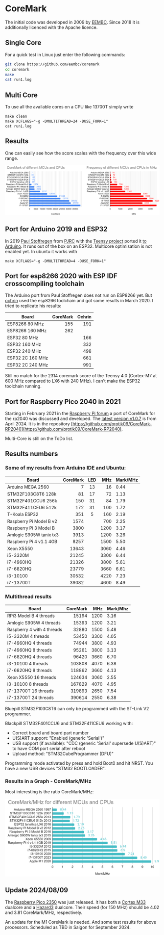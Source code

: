 # CoreMark

The initial code was developed in 2009 by [EEMBC](https://github.com/eembc/coremark). Since 2018 it is additionally licenced with the Apache licence. 

## Single Core

For a quick test in Linux just enter the following commands:

``` sh
git clone https://github.com/eembc/coremark
cd coremark
make
cat run1.log
```

## Multi Core
To use all the available cores on a CPU like 13700T simply write

```
make clean
make XCFLAGS="-g -DMULTITHREAD=24 -DUSE_FORK=1"
cat run1.log
```

## Results

One can easily see how the score scales with the frequency over this wide range.

![Results 2024](../mix/coremark2024.png)

## Port for Arduino 2019 and ESP32

In 2019 [Paul Stoffregen](https://github.com/PaulStoffregen) from [PJRC](https://www.pjrc.com/) with the [Teensy project](https://www.pjrc.com/teensy/) ported it [to Arduino](https://github.com/PaulStoffregen/CoreMark). It runs out of the box on an ESP32. Multicore optimisation is not enabled yet. In ubuntu it works with

```
make XCFLAGS="-g -DMULTITHREAD=4 -DUSE_FORK=1"
``` 

## Port for esp8266 2020 with ESP IDF crosscompiling toolchain

The Arduino port from Paul Stoffregen does not run on ESP8266 yet. But [ochrin](https://github.com/ochrin/coremark) used the esp8266 toolchain and got some results in March 2020. I tried to replicate his results:

| Board            | CoreMark | Ochrin |
| ---------------- | -------: | -----: |
| ESP8266   80 MHz |      155 |    191 |
| ESP8266  160 MHz |      262 |        |
| ESP32     80 MHz |          |    166 |
| ESP32    160 MHz |          |    332 |
| ESP32    240 MHz |          |    498 |
| ESP32 2C 160 MHz |          |    661 |
| ESP32 2C 240 MHz |          |    991 |

Still no match for the 2314 coremark score of the Teensy 4.0 (Cortex-M7 at 600 MHz compared to LX6 with 240 MHz). I can't make the ESP32 toolchain running.

## Port for Raspberry Pico 2040 in 2021

Starting in February 2021 in the [Raspberry Pi forum](https://forums.raspberrypi.com/viewtopic.php?t=304012) a port of CoreMark for the rp2040 was discussed and developed. The [latest version v1.0.7](https://github.com/protik09/CoreMark-RP2040/releases/tag/v1.0.7) is from April 2024. It is in the repository [https://github.com/protik09/CoreMark-RP2040](https://github.com/protik09/CoreMark-RP2040).

Multi-Core is still on the ToDo list.

## Results numbers

### Some of my results from Arduino IDE and Ubuntu:

| Board                   | CoreMark | LED | MHz  | Mark/MHz |
| ----------------------- | -------: | :-: | ---: | -------- |
| Arduino MEGA 2560       |        7 |  13 |   16 |     0.44 |
| STM32F103C8T6 128k      |       81 |  17 |   72 |     1.13 |
| STM32F401CCU6 256k      |      150 |  31 |   84 |     1.79 |
| STM32F411CEU6 512k      |      172 |  31 |  100 |     1.72 |
| T-Koala ESP32           |      351 |   5 |  160 |     2.19 |
| Raspberry Pi Model B v2 |     1574 |     |  700 |     2.25 |
| Raspberry Pi 3 Model B  |     3800 |     | 1200 |     3.17 |
| Amlogic S905W tanix tx3 |     3913 |     | 1200 |     3.26 |
| Raspberry Pi 4 v1.1 4GB |     8257 |     | 1500 |     5.50 |
| Xeon X5550              |    13643 |     | 3060 |     4.46 |
| i5-3320M                |    21245 |     | 3300 |     6.44 |
| i7-4960HQ               |    21326 |     | 3800 |     5.61 |
| i7-6820HQ               |    23779 |     | 3660 |     6.61 |
| i3-10100                |    30532 |     | 4220 |     7.23 |
| i7-13700T               |    39082 |     | 4600 |     8.49 |

### Multithread results

| Board                       | CoreMark | MHz  | Mark/Mhz |
| --------------------------- | -------: | ---: | -------- |
| RPi3 Model B  4 threads     |    15194 | 1200 |     3.16 |
| Amlogic S905W 4 threads     |    15393 | 1200 |     3.21 |
| Raspberry 4 with  4 threads |    32880 | 1500 |     5.48 |
| i5-3320M 4 threads          |    53450 | 3300 |     4.05 |
| i7-4960HQ 4 threads         |    74944 | 3800 |     4.93 |
| i7-4960HQ 8 threads         |    95261 | 3800 |     3.13 |
| i7-6820HQ 4 threads         |    96420 | 3660 |     6.70 |
| i3-10100  4 threads         |   103808 | 4070 |     6.38 |
| i7-6820HQ 8 threads         |   118862 | 3660 |     4.13 |
| Xeon X5550 16 threads       |   124634 | 3060 |     2.55 |
| i3-10100  8 threads         |   167829 | 4070 |     4.95 |
| i7-13700T 16 threads        |   319893 | 2650 |     7.54 |
| i7-13700T 24 threads        |   390614 | 2550 |     6.38 |

Bluepill STM32F103C8T6 can only be programmed with the ST-Link V2 programmer.

Blackpill STM32F401CCU6 and STM32F411CEU6 working with:
- Correct board and board part number
- U(S)ART support: "Enabled (generic 'Serial')"
- USB support (if available): "CDC (generic 'Serial' supersede U(S)ART)" to have COM port serial after reboot
- Upload method: "STM32CubeProgrammer (DFU)"

Programming mode activated by press and hold Boot0 and hit NRST. You have a new USB devices "STM32 BOOTLOADER".

### Results in a Graph - CoreMark/MHz

Most interesting is the ratio CoreMark/MHz:

![Results 2020](../mix/coremark-mhz.png)


## Update 2024/08/09

The [Raspberry Pico 2350](https://riscv.org/news/2024/08/raspberry-pi-launch-new-rp2350-microcontroller-and-pico-2-development-board-with-risc-v-support/) was just released. It has both a [Cortex M33](https://www.nxp.com/docs/en/application-note/AN13579.pdf) dualcore and a [Hazard3](https://github.com/Wren6991/Hazard3) dualcore. Their speed (for 150 MHz) should be 4.02 and 3.81 CoreMark/MHz, respectively.

An update for the M1 CoreMark is needed. And some test results for above processors. Scheduled as TBD in Saigon for September 2024.

